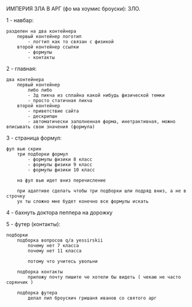 ИМПЕРИЯ ЗЛА В АРГ (фо ма хоумис броуски): ЗЛО.

1 - навбар:

    разделен на два контейнера
        первый контейнер логотип
            - логтип как то связан с физикой 
        второй контейнер ссылки
            - формулы
            - контакты
    
2 - главная:

    два контейнера
        первый контейнер
            либо либо
            - 3д пикча из сплайна какой нибудь физической темки
            - просто статичная пикча
        второй контейнер
            - приветствие сайта
            - дескрипшн
            - автоматически заполненная форма, инетрактивная, можно вписывать свои значения (формула)

3 - страница формул:

    фул вью скрин
        три подборки формул
            - формулы физики 8 класс
            - формулы физики 9 класс
            - формулы физики 10 класс

        на фул вью идет вниз перечисление

        при адаптиве сделать чтобы три подборки шли подряд вниз, а не в строчку
        ух ты сложно мне будет конечно все формулы искать 

4 - бахнуть доктора пеппера на дорожку

5 - футер (контакты):

    подборки
        подборка вопросов q/a yessirskii
            почему нет 7 класса
            почему нет 11 класса

            потому что учитесь увольни
        
        подборка контакты
            приложу почту пишите че хотели бы видеть ( чекаю не часто сорянчик )

        подборка футера
            делал лил броускич гришаня иванов со святого арг 